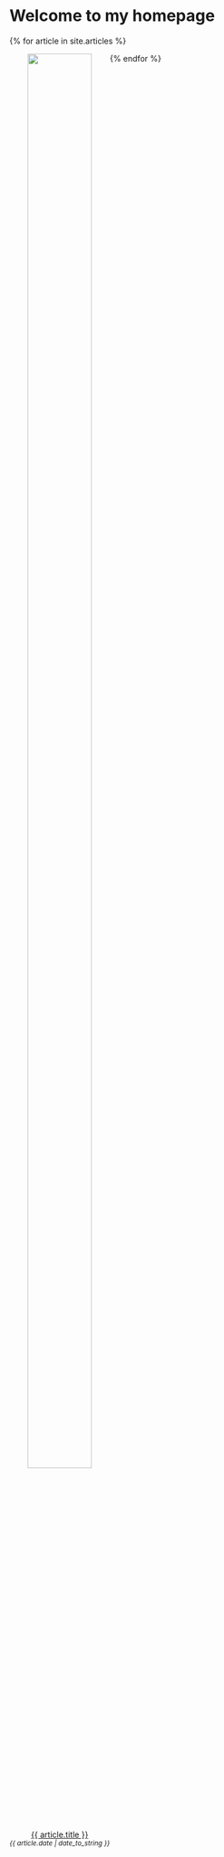 # Welcome to my homepage

{% for article in site.articles %}
<div style="float:left; text-align: center; max-width:60mm">
  <img src="{{ article.url }}.png" width="80%" style="text-align: center">
  <p>
    <a href="{{ article.url }}">{{ article.title }}</a><br>
    <span style="font-size:smaller; font-style: italic">{{ article.date | date_to_string }}</span>
  </p>
</div>
{% endfor %}
